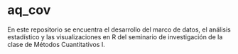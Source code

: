 # aq_cov
En este repositorio se encuentra el desarrollo del marco de datos, el análisis estadístico y las visualizaciones en R del seminario de investigación de la clase de Métodos Cuantitativos I.
